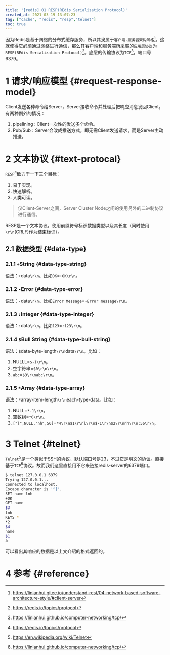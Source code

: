 ```yaml
---
title: '[redis] 01 RESP(REdis Serialization Protocol)'
created_at: 2021-03-19 13:07:23
tag: ["cache", "redis", "resp","telnet"]
toc: true
---
```


因为Redis是基于网络的分布式缓存服务，所以其隶属于`客户端-服务器架构风格`[^client-server]。这就使得它必须通过网络进行通信，那么其客户端和服务端所采取的`应用层协议`为`RESP(REdis Serialization Protocol)`[^resp]。底层的传输协议为`TCP`[^tcp]，端口号6379。

# 1 请求/响应模型 {#request-response-model}

Client发送各种命令给Server，Server接收命令并处理后把响应消息发回Client。有两种例外的情况：
1. pipelining : Client一次性的发送多个命令。
2. Pub/Sub：Server会改成推送方式，即无需Client发送请求，而是Server主动推送。


# 2 文本协议 {#text-protocal}

`RESP`[^resp]致力于一下三个目标：
1. 易于实现。
2. 快速解析。
3. 人类可读。

> 仅Client-Server之间，Server Cluster Node之间的使用另外的二进制协议进行通信。

RESP是一个文本协议，使用前缀符号标识数据类型以及其长度（同时使用`\r\n`(CRLF)作为结束标识）。
## 2.1 数据类型 {#data-type}
### 2.1.1 `+`String {#data-type-string}

语法：`+`data`\r\n`。比如`OK`=`+OK\r\n`。
### 2.1.2 `-`Error {#data-type-error}

语法：`-`data`\r\n`。比如`Error Message`=`-Error message\r\n`。

### 2.1.3 `:`Integer {#data-type-integer}

语法：`:`data`\r\n`。比如`123`=`:123\r\n`。

### 2.1.4 `$`Bull String {#data-type-bull-string}

语法：`$`data-byte-length`\r\n`data`\r\n`。比如：
1. NULLL=`$-1\r\n`。
2. 空字符串=`$0\r\n\r\n`。
3. `abc`=`$3\r\nabc\r\n`。
### 2.1.5 `*`Array {#data-type-array}

语法：`*`array-item-length`\r\n`each-type-data。比如：
1. NULL=`*-1\r\n`。
2. 空数组=`*0\r\n`。
3. `["l",NULL,"nh",56]`=`*4\r\n$1\r\nl\r\n$-1\r\n$2\r\nnh\r\n:56\r\n`。


# 3 Telnet {#telnet}

`Telnet`[^telnet]是一个类似于SSH的协议，默认端口号是23，不过它是明文的协议。直接基于`TCP`[^tcp]协议。故而我们这里直接用不它来链接redis-server的6379端口。

```sh
$ telnet 127.0.0.1 6379
Trying 127.0.0.1...
Connected to localhost.
Escape character is '^]'.
SET name lnh
+OK
GET name
$3
lnh
KEYS *
*2
$4
name
$1
a
```
可以看出其响应的数据是以上文介绍的格式返回的。

# 4 参考 {#reference}

[^client-server]:<https://linianhui.gitee.io/understand-rest/04-network-based-software-architecture-style/#client-server>
[^resp]:<https://redis.io/topics/protocol>
[^tcp]:<https://linianhui.github.io/computer-networking/tcp/>
[^telnet]:<https://en.wikipedia.org/wiki/Telnet>

